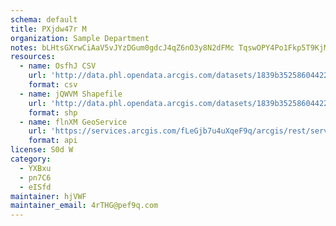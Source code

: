 ```yaml
---
schema: default
title: PXjdw47r M 
organization: Sample Department 
notes: bLHtsGXrwCiAaV5vJYzDGum0gdcJ4qZ6nO3y8N2dFMc TqswOPY4Po1Fkp5T9KjMVfWQR7a8btZEr DRezBi7fUknuxNj6lKIo0h 
resources:
  - name: OsfhJ CSV
    url: 'http://data.phl.opendata.arcgis.com/datasets/1839b35258604422b0b520cbb668df0d_0.csv'
    format: csv
  - name: jQWVM Shapefile
    url: 'http://data.phl.opendata.arcgis.com/datasets/1839b35258604422b0b520cbb668df0d_0.zip'
    format: shp
  - name: flnXM GeoService
    url: 'https://services.arcgis.com/fLeGjb7u4uXqeF9q/arcgis/rest/services/Air_Monitoring_Stations/FeatureServer/0/query'
    format: api
license: S0d W 
category:
  - YXBxu 
  - pn7C6 
  - eISfd 
maintainer: hjVWF  
maintainer_email: 4rTHG@pef9q.com
---
```

